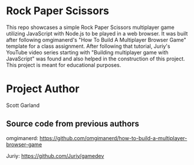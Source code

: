 # Rock Paper Scissors
This repo showcases a simple Rock Paper Scissors multiplayer game utilizing JavaScript with Node.js to be played in a web browser. It was built after following omgimanerd's "How To Build A Multiplayer Browser Game" template for a class assignment. After following that tutorial, Juriy's YouTube video series starting with "Building multiplayer game with JavaScript" was found and also helped in the construction of this project. This project is meant for educational purposes.

# Project Author
Scott Garland

## Source code from previous authors
omgimanerd: https://github.com/omgimanerd/how-to-build-a-multiplayer-browser-game

Juriy: https://github.com/Juriy/gamedev
